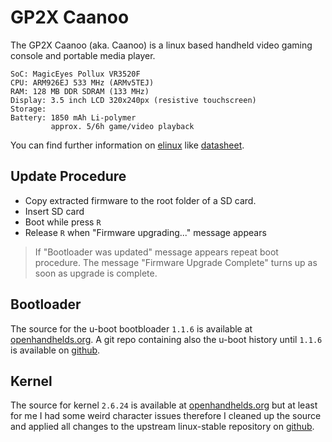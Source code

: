 # GP2X Caanoo

The GP2X Caanoo (aka. Caanoo) is a linux based handheld video gaming console and portable media player.

    SoC: MagicEyes Pollux VR3520F
    CPU: ARM926EJ 533 MHz (ARMv5TEJ)
    RAM: 128 MB DDR SDRAM (133 MHz)
    Display: 3.5 inch LCD 320x240px (resistive touchscreen)
    Storage:
    Battery: 1850 mAh Li-polymer
             approx. 5/6h game/video playback

You can find further information on [elinux](https://elinux.org/Pollux) like [datasheet](https://elinux.org/images/c/ca/Pollux-datasheet.pdf).

## Update Procedure

* Copy extracted firmware to the root folder of a SD card.
* Insert SD card
* Boot while press `R`
* Release `R` when "Firmware upgrading..." message appears

> If "Bootloader was updated" message appears repeat boot procedure.
> The message "Firmware Upgrade Complete" turns up as soon as upgrade is complete.

## Bootloader

The source for the u-boot bootbloader `1.1.6` is available at [openhandhelds.org](https://dl.openhandhelds.org/cgi-bin/caanoo.cgi?0,0,0,0,42,539).
A git repo containing also the u-boot history until `1.1.6` is available on [github](https://github.com/esno/u-boot-gp2x-caanoo).

## Kernel

The source for kernel `2.6.24` is available at [openhandhelds.org](https://dl.openhandhelds.org/cgi-bin/caanoo.cgi?0,0,0,0,42)
but at least for me I had some weird character issues therefore I cleaned up the source and applied
all changes to the upstream linux-stable repository on [github](https://github.com/esno/linux-gp2x-caanoo).
